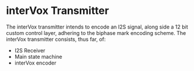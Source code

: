 # interVox Transmitter

The interVox transmitter intends to encode an I2S signal, along side a 12 bit custom control layer, adhering to the biphase mark encoding scheme. The interVox transmitter consists, thus far, of: 
  * I2S Receiver
  * Main state machine
  * interVox encoder
